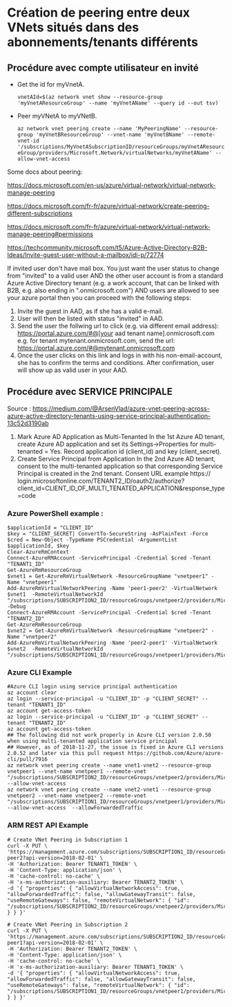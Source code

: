 # Création de peering entre deux VNets situés dans des abonnements/tenants différents

## Procédure avec compte utilisateur en invité

* Get the id for myVnetA.
  
    `vnetAId=$(az network vnet show --resource-group 'myVnetAResourceGroup' --name 'myVnetAName' --query id --out tsv)`

* Peer myVNetA to myVNetB.

    `az network vnet peering create --name 'MyPeeringName' --resource-group 'myVnetBResourceGroup' --vnet-name 'myVnetBName' --remote-vnet-id '/subscriptions/MyVnetASubscriptionID/resourceGroups/myVnetAResourceGroup/providers/Microsoft.Network/virtualNetworks/myVnetAName' --allow-vnet-access`

Some docs about peering:

https://docs.microsoft.com/en-us/azure/virtual-network/virtual-network-manage-peering

https://docs.microsoft.com/fr-fr/azure/virtual-network/create-peering-different-subscriptions

https://docs.microsoft.com/fr-fr/azure/virtual-network/virtual-network-manage-peering#permissions

https://techcommunity.microsoft.com/t5/Azure-Active-Directory-B2B-Ideas/Invite-guest-user-without-a-mailbox/idi-p/72774

If invited user don't have mail box. You just want the user status to change from "invited" to a valid user AND the other user account is from a standard Azure Active Directory tenant (e.g. a work account, that can be linked with B2B, e.g. also ending in ".onmicrosoft.com") AND users are allowed to see your azure portal then you can proceed with the following steps:

1. Invite the guest in AAD, as if she has a valid e-mail.
2. User will then be listed with status "invited" in AAD.
3. Send the user the follwing url to click (e.g. via different email address): https://portal.azure.com/#@[your aad tenant name].onmicrosoft.com
e.g. for tenant mytenant.onmicrosoft.com, send the url:
https://portal.azure.com/#@mytenant.onmicrosoft.com
4. Once the user clicks on this link and logs in with his non-email-account, she has to confirm the terms and conditions.
After confirmation, user will show up as valid user in your AAD.

## Procédure avec SERVICE PRINCIPALE

Source :
https://medium.com/@ArsenVlad/azure-vnet-peering-across-azure-active-directory-tenants-using-service-principal-authentication-13c52d3190ab


1. Mark Azure AD Application as Multi-Tenanted
In the 1st Azure AD tenant, create Azure AD application and set its Settings->Properties for multi-tenanted = Yes.
Record application id (client_id) and key (client_secret).
2. Create Service Principal from Application
In the 2nd Azure AD tenant, consent to the multi-tenanted application so that corresponding Service Principal is created in the 2nd tenant.
Consent URL example
https:// login.microsoftonline.com/TENANT2_ID/oauth2/authorize?client_id=CLIENT_ID_OF_MULTI_TENATED_APPLICATION&response_type=code


### Azure PowerShell example :

    $applicationId = "CLIENT_ID"
    $key = "CLIENT_SECRET| ConvertTo-SecureString -AsPlainText -Force  
    $cred = New-Object -TypeName PSCredential -ArgumentList $applicationId, $key
    Clear-AzureRmContext
    Connect-AzureRMAccount -ServicePrincipal -Credential $cred -Tenant "TENANT1_ID"
    Get-AzureRmResourceGroup
    $vnet1 = Get-AzureRmVirtualNetwork -ResourceGroupName "vnetpeer1" -Name "vnetpeer1"
    Add-AzureRmVirtualNetworkPeering -Name 'peer1-peer2' -VirtualNetwork $vnet1  -RemoteVirtualNetworkId "/subscriptions/SUBSCRIPTION2_ID/resourceGroups/vnetpeer2/providers/Microsoft.Network/virtualNetworks/vnetpeer2" -Debug
    Connect-AzureRMAccount -ServicePrincipal -Credential $cred -Tenant "TENANT2_ID"
    Get-AzureRmResourceGroup
    $vnet2 = Get-AzureRmVirtualNetwork -ResourceGroupName "vnetpeer2" -Name "vnetpeer2"
    Add-AzureRmVirtualNetworkPeering -Name 'peer2-peer1' -VirtualNetwork $vnet2  -RemoteVirtualNetworkId "/subscriptions/SUBSCRIPTION1_ID/resourceGroups/vnetpeer1/providers/Microsoft.Network/virtualNetworks/vnetpeer1"


### Azure CLI Example

    #Azure CLI login using service principal authentication
    az account clear
    az login --service-principal -u "CLIENT_ID" -p "CLIENT_SECRET" --tenant "TENANT1_ID"
    az account get-access-token
    az login --service-principal -u "CLIENT_ID" -p "CLIENT_SECRET" --tenant "TENANT2_ID"
    az account get-access-token
    ## The following did not work properly in Azure CLI version 2.0.50 when using multi-tenanted application service principal
    ## However, as of 2018-11-27, the issue is fixed in Azure CLI versions 2.0.52 and later via this pull request https://github.com/Azure/azure-cli/pull/7916
    az network vnet peering create --name vnet1-vnet2 --resource-group vnetpeer1 --vnet-name vnetpeer1 --remote-vnet "/subscriptions/SUBSCRIPTION2_ID/resourceGroups/vnetpeer2/providers/Microsoft.Network/virtualNetworks/vnetpeer2" --allow-vnet-access
    az network vnet peering create --name vnet2-vnet1 --resource-group vnetpeer2 --vnet-name vnetpeer2 --remote-vnet "/subscriptions/SUBSCRIPTION1_ID/resourceGroups/vnetpeer1/providers/Microsoft.Network/virtualNetworks/vnetpeer1" --allow-vnet-access  --allowForwardedTraffic


### ARM REST API Example

    # Create VNet Peering in Subscription 1
    curl -X PUT \
    'https://management.azure.com/subscriptions/SUBSCRIPTION1_ID/resourceGroups/vnetpeer1/providers/Microsoft.Network/virtualNetworks/vnetpeer1/virtualNetworkPeerings/peer1-peer2?api-version=2018-02-01' \
    -H 'Authorization: Bearer TENANT1_TOKEN' \
    -H 'Content-Type: application/json' \
    -H 'cache-control: no-cache' \
    -H 'x-ms-authorization-auxiliary: Bearer TENANT2_TOKEN' \
    -d '{ "properties": { "allowVirtualNetworkAccess": true, "allowForwardedTraffic": false, "allowGatewayTransit": false, "useRemoteGateways": false, "remoteVirtualNetwork": { "id": "/subscriptions/SUBSCRIPTION2_ID/resourceGroups/vnetpeer2/providers/Microsoft.Network/virtualNetworks/vnetpeer2" } } }'

    # Create VNet Peering in Subscription 2
    curl -X PUT \
    'https://management.azure.com/subscriptions/SUBSCRIPTION2_ID/resourceGroups/vnetpeer2/providers/Microsoft.Network/virtualNetworks/vnetpeer2/virtualNetworkPeerings/peer2-peer1?api-version=2018-02-01' \
    -H 'Authorization: Bearer TENANT2_TOKEN' \
    -H 'Content-Type: application/json' \
    -H 'cache-control: no-cache' \
    -H 'x-ms-authorization-auxiliary: Bearer TENANT1_TOKEN' \
    -d '{ "properties": { "allowVirtualNetworkAccess": true, "allowForwardedTraffic": false, "allowGatewayTransit": false, "useRemoteGateways": false, "remoteVirtualNetwork": { "id": "/subscriptions/SUBSCRIPTION1_ID/resourceGroups/vnetpeer1/providers/Microsoft.Network/virtualNetworks/vnetpeer1" } } }'